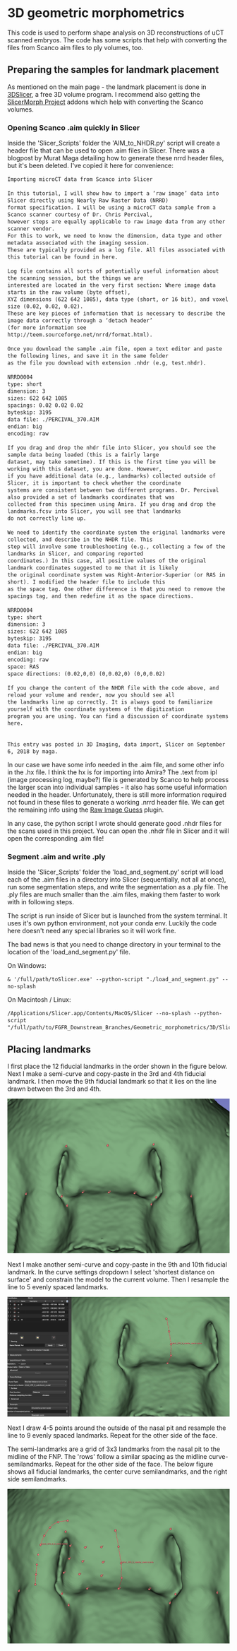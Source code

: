 # 3D geometric morphometrics
This code is used to perform shape analysis on 3D reconstructions of uCT scanned embryos.
The code has some scripts that help with converting the files from Scanco aim files to ply volumes, too.

## Preparing the samples for landmark placement
As mentioned on the main page - the landmark placement is done in [3DSlicer](https://download.slicer.org/), a free 3D volume program.
I recommend also getting the [SlicerMorph Project](https://slicermorph.github.io/) addons which help with converting the Scanco volumes.

### Opening Scanco .aim quickly in Slicer
Inside the 'Slicer_Scripts' folder the 'AIM_to_NHDR.py' script will create a header file that can be used to open .aim files in Slicer.
There was a blogpost by Murat Maga detailing how to generate these nrrd header files, but it's been deleted. I've copied it here for convenience:

```
Importing microCT data from Scanco into Slicer

In this tutorial, I will show how to import a ‘raw image’ data into Slicer directly using Nearly Raw Raster Data (NRRD)
format specification. I will be using a microCT data sample from a Scanco scanner courtesy of Dr. Chris Percival,
however steps are equally applicable to raw image data from any other scanner vendor. 
For this to work, we need to know the dimension, data type and other metadata associated with the imaging session. 
These are typically provided as a log file. All files associated with this tutorial can be found in here.

Log file contains all sorts of potentially useful information about the scanning session, but the things we are 
interested are located in the very first section: Where image data starts in the raw volume (byte offset),
XYZ dimensions (622 642 1085), data type (short, or 16 bit), and voxel size (0.02, 0.02, 0.02). 
These are key pieces of information that is necessary to describe the image data correctly through a ‘detach header’ 
(for more information see http://teem.sourceforge.net/nrrd/format.html).

Once you download the sample .aim file, open a text editor and paste the following lines, and save it in the same folder 
as the file you download with extension .nhdr (e.g, test.nhdr).

NRRD0004
type: short
dimension: 3
sizes: 622 642 1085
spacings: 0.02 0.02 0.02
byteskip: 3195
data file: ./PERCIVAL_370.AIM
endian: big
encoding: raw

If you drag and drop the nhdr file into Slicer, you should see the sample data being loaded (this is a fairly large 
dataset, may take sometime). If this is the first time you will be working with this dataset, you are done. However, 
if you have additional data (e.g., landmarks) collected outside of Slicer, it is important to check whether the coordinate 
systems are consistent between two different programs. Dr. Percival also provided a set of landmarks coordinates that was 
collected from this specimen using Amira. If you drag and drop the landmarks.fcsv into Slicer, you will see that landmarks 
do not correctly line up.

We need to identify the coordinate system the original landmarks were collected, and describe in the NHDR file. This 
step will involve some troubleshooting (e.g., collecting a few of the landmarks in Slicer, and comparing reported 
coordinates.) In this case, all positive values of the original landmark coordinates suggested to me that it is likely 
the original coordinate system was Right-Anterior-Superior (or RAS in short). I modified the header file to include this 
as the space tag. One other difference is that you need to remove the spacings tag, and then redefine it as the space directions.

NRRD0004
type: short
dimension: 3
sizes: 622 642 1085
byteskip: 3195
data file: ./PERCIVAL_370.AIM
endian: big
encoding: raw
space: RAS
space directions: (0.02,0,0) (0,0.02,0) (0,0,0.02)

If you change the content of the NHDR file with the code above, and reload your volume and render, now you should see all 
the landmarks line up correctly. It is always good to familiarize yourself with the coordinate systems of the digitization 
program you are using. You can find a discussion of coordinate systems here.


This entry was posted in 3D Imaging, data import, Slicer on September 6, 2018 by maga.
```

In our case we have some info needed in the .aim file, and some other info in the .hx file. I think the hx is for importing into
Amira? The .text from ipl (image processing log, maybe?) file is generated by Scanco to help process the larger scan into individual samples - it also has some useful
information needed in the header. Unfortunately, there is still more information required not found in these files to generate a working .nrrd header file.
We can get the remaining info using the [Raw Image Guess](https://github.com/acetylsalicyl/SlicerRawImageGuess) plugin.

In any case, the python script I wrote should generate good .nhdr files for the scans used in this project. You can open the .nhdr file in Slicer
and it will open the corresponding .aim file!

### Segment .aim and write .ply
Inside the 'Slicer_Scripts' folder the 'load_and_segment.py' script will load each of the .aim files in a directory into Slicer 
(sequentially, not all at once), run some segmentation steps, and write the segmentation as a .ply file. The .ply files are much smaller than the .aim files,
making them faster to work with in following steps. 

The script is run inside of Slicer but is launched from the system terminal. It uses it's own python environment, not your conda env. 
Luckily the code here doesn't need any special libraries so it will work fine.

The bad news is that you need to change directory in your terminal to the location of the 'load_and_segment.py' file.

On Windows:
``` 
& '/full/path/toSlicer.exe' --python-script "./load_and_segment.py" --no-splash
```
On Macintosh / Linux:
```
/Applications/Slicer.app/Contents/MacOS/Slicer --no-splash --python-script "/full/path/to/FGFR_Downstream_Branches/Geometric_morphometrics/3D/Slicer_Scripts/load_and_segment.py"
```

## Placing landmarks
I first place the 12 fiducial landmarks in the order shown in the figure below. Next I make a semi-curve and copy-paste in the 3rd and 4th fiducial landmark. I then move the 9th fiducial landmark so that it lies on the line drawn between the 3rd and 4th.

![fiducial_landmarks](/Readme_images/Fiducial_layout.png)

Next I make another semi-curve and copy-paste in the 9th and 10th fiducial landmark. In the curve settings dropdown I select 'shortest distance on surface' and constrain the model to the current volume. Then I resample the line to 5 evenly spaced landmarks.

![center_resampling](/Readme_images/center_semicurve.jpg)

Next I draw 4-5 points around the outside of the nasal pit and resample the line to 9 evenly spaced landmarks. Repeat for the other side of the face.

The semi-landmarks are a grid of 3x3 landmarks from the nasal pit to the midline of the FNP. The 'rows' follow a similar spacing as the midline curve-semilandmarks. Repeat for the other side of the face. The below figure shows all fiducial landmarks, the center curve semilandmarks, and the right side semilandmarks.

![right-side-lms](/Readme_images/semi-landmarks.png)
